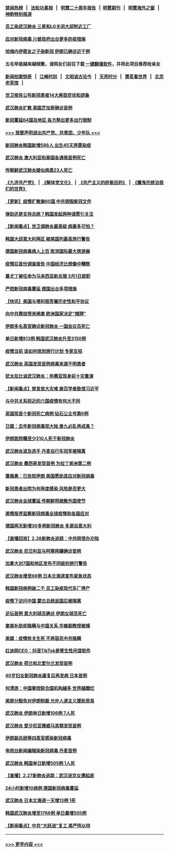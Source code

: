 #### [禁闻热榜](热点新闻.md?=0)  &nbsp;&nbsp;|&nbsp;&nbsp; [法轮功真相](https://github.com/gfw-breaker/truth/blob/master/README.md?=0) &nbsp;&nbsp;|&nbsp;&nbsp; [明慧二十周年报告](https://github.com/gfw-breaker/mh-reports/blob/master/README.md?=0) &nbsp;&nbsp;|&nbsp;&nbsp;[明慧期刊](https://github.com/gfw-breaker/mh-qikan) &nbsp;&nbsp;|&nbsp;&nbsp; [明慧海外之窗](https://github.com/gfw-breaker/mh-news/blob/master/README.md?=0) &nbsp;&nbsp;|&nbsp;&nbsp; [神韵特别报道](https://github.com/gfw-breaker/mh-news/blob/master/shenyun.md?=0)
#### [员工染武汉肺炎 三星和LG关闭大邱附近工厂](../pages/nsc418/n11907471.md?t=03020631) 
#### [应对新冠病毒 川普政府出台更多防疫措施](../pages/nsc418/n11907354.md?t=03020631) 
#### [哈梅内伊密友之子染新冠 伊朗已确诊近千例](../pages/nsc418/n11907301.md?t=03020631) 
#### 五毛举报越来越频繁，请网友们前往下载 [一键翻墙软件](https://github.com/gfw-breaker/ssr-accounts)，并将此项目推荐给亲友
#### [新闻拍案惊奇](https://github.com/gfw-breaker/banned-news/blob/master/pages/link4.md) &nbsp;&nbsp;|&nbsp;&nbsp; [江峰时刻](https://github.com/gfw-breaker/banned-news/blob/master/pages/link4.md) &nbsp;&nbsp;|&nbsp;&nbsp; [文昭谈古论今](https://github.com/gfw-breaker/banned-news/blob/master/pages/link4.md) &nbsp;&nbsp;|&nbsp;&nbsp; [天亮时分](https://github.com/gfw-breaker/banned-news/blob/master/pages/link4.md) &nbsp;&nbsp;|&nbsp;&nbsp; [萧茗看世界](https://github.com/gfw-breaker/banned-news/blob/master/pages/link4.md) &nbsp;&nbsp;|&nbsp;&nbsp; [北京老茶馆](https://github.com/gfw-breaker/banned-news/blob/master/pages/link4.md) &nbsp;&nbsp;|&nbsp;&nbsp; 
#### [世卫报告公布新冠患者14大典型症状和迹象](../pages/nsc418/n11907472.md?t=03020631) 
#### [武汉肺炎扩散 美国芝加哥确诊首例](../pages/nsc418/n11907347.md?t=03020631) 
#### [新冠蔓延64国及地区 各方祭出更多出行限制](../pages/nsc418/n11907227.md?t=03020631) 
#### [>>> 我要声明退出共产党、共青团、少年队 <<<](https://github.com/begood0513/goodnews/blob/master/quit/letter.md) 
#### [新冠肺炎韩国新增586人 出生45天男婴染疫](../pages/nsc418/n11906923.md?t=03020631) 
#### [武汉肺炎 澳大利亚和泰国各通报首例死亡](../pages/nsc418/n11906995.md?t=03020631) 
#### [传朝鲜武汉肺炎疑似病患23人死亡](../pages/nsc418/n11906701.md?t=03020631) 
#### [《九评共产党》](https://github.com/begood0513/9ping.md/blob/master/README.md) &nbsp;|&nbsp; [《解体党文化》](../../../../jtdwh.md/blob/master/README.md)  &nbsp;|&nbsp; [《共产主义的终极目的》](../../../../gczydzjmd.md/blob/master/README.md) &nbsp;|&nbsp; [《魔鬼在统治我们的世界》](../../../../mgztzwmdsj.md/blob/master/README.md) 
#### [【更新】疫情扩散逾60国 中共销毁新冠文件](../pages/nsc418/n11890652.md?t=03020631) 
#### [弹劾还是支持总统？韩国发起两种请愿引关注](../pages/nsc418/n11904567.md?t=03020631) 
#### [【新闻看点】世卫调肺炎最高级 病毒多可怕？](../pages/nsc418/n11905498.md?t=03020631) 
#### [韩国大邱意大利两区 被美国列最高旅行警告](../pages/nsc418/n11905944.md?t=03020631) 
#### [德国新冠病毒病人上百 取消国际最大旅游展](../pages/nsc418/n11905769.md?t=03020631) 
#### [疫情后首份调查报告 中国经济比想像中糟糕](../pages/nsc418/n11905617.md?t=03020631) 
#### [慕尤丁被任命为马来西亚新总理 3月1日就职](../pages/nsc418/n11905327.md?t=03020631) 
#### [严控新冠病毒蔓延 德国出台多项措施](../pages/nsc418/n11905372.md?t=03020631) 
#### [【快讯】美国与塔利班签署历史性和平协议](../pages/nsc418/n11905172.md?t=03020631) 
#### [向中共靠拢带来祸害 欧洲国家决定“摊牌”](../pages/nsc418/n11905143.md?t=03020631) 
#### [伊朗多名高官确诊新冠肺炎 一国会议员死亡](../pages/nsc418/n11905185.md?t=03020631) 
#### [单日新增813例 韩国武汉肺炎升至3150例](../pages/nsc418/n11904722.md?t=03020631) 
#### [疫情当前 该如何规划旅行计划 专家支招](../pages/nsc418/n11903865.md?t=03020631) 
#### [武汉肺炎 英国发现首例病毒来源不明患者](../pages/nsc418/n11903663.md?t=03020631) 
#### [犹太拉比谈武汉肺炎：弥赛亚现身前十灾重演](../pages/nsc418/n11902923.md?t=03020631) 
#### [【新闻看点】禁言放大灾难 逾百学者致信习近平](../pages/nsc418/n11903581.md?t=03020631) 
#### [与中共关系较近的六国疫情有何大不同](../pages/nsc418/n11903440.md?t=03020631) 
#### [英国现首个新冠死亡病例 钻石公主号第6例](../pages/nsc418/n11903479.md?t=03020631) 
#### [日媒：去年新冠病毒现大陆 逢九必乱再成真？](../pages/nsc418/n11903445.md?t=03020631) 
#### [伊朗医院曝至少210人死于新冠肺炎](../pages/nsc418/n11903491.md?t=03020631) 
#### [武汉肺炎波及选手 丹麦自行车冠军被隔离](../pages/nsc418/n11903321.md?t=03020631) 
#### [武汉肺炎 墨西哥发现首例 为拉丁美洲第二例](../pages/nsc418/n11903232.md?t=03020631) 
#### [蓬佩奥：已告知伊朗 美国愿助其应对新冠病毒](../pages/nsc418/n11903212.md?t=03020631) 
#### [新冠患者出院为何再度感染 风险是否更大](../pages/nsc418/n11903262.md?t=03020631) 
#### [武汉肺炎全球蔓延 传朝鲜将疏散外国使节](../pages/nsc418/n11903092.md?t=03020631) 
#### [美情报界监察新冠病毒全球疫情和各国应对](../pages/nsc418/n11903098.md?t=03020631) 
#### [德国两天新增30多例新冠肺炎 多源自意大利](../pages/nsc418/n11903111.md?t=03020631) 
#### [【直播回放】2.28新肺炎追踪：中共网信办沦陷](../pages/nsc418/n11902975.md?t=03020631) 
#### [武汉肺炎 尼日利亚与阿塞拜疆确诊首例](../pages/nsc418/n11902948.md?t=03020631) 
#### [加拿大对7国和地区发布不同级别旅行警告](../pages/nsc418/n11902930.md?t=03020631) 
#### [武汉肺炎增至66例 日本北海道宣布紧急状态](../pages/nsc418/n11902838.md?t=03020631) 
#### [韩国新冠病例破二千 员工染疫现代车厂停产](../pages/nsc418/n11902630.md?t=03020631) 
#### [疫情下访问中国 蒙古总统返国后被隔离](../pages/nsc418/n11902769.md?t=03020631) 
#### [足坛首例 意大利球员确诊 伊朗女球员死亡](../pages/nsc418/n11902639.md?t=03020631) 
#### [拿美补助却隐瞒与中国关系 华裔副教授被捕](../pages/nsc418/n11901687.md?t=03020631) 
#### [美媒：疫情攸关生死 不再容忍中共隐瞒](../pages/nsc418/n11901694.md?t=03020631) 
#### [红迪网CEO：抖音TikTok是寄生性间谍软件](../pages/nsc418/n11901675.md?t=03020631) 
#### [武汉肺炎 荷兰和北爱尔兰发现首例](../pages/nsc418/n11901256.md?t=03020631) 
#### [40岁妇女新冠肺炎康复后再发病 日本首例](../pages/nsc418/n11901341.md?t=03020631) 
#### [何清涟：中国掌控联合国机构越多 世界越糜烂](../pages/nsc418/n11901020.md?t=03020631) 
#### [美部分豁免对伊朗制裁 允许人道主义援助贸易](../pages/nsc418/n11900859.md?t=03020631) 
#### [武汉肺炎 伊朗单日新增106例 7人死](../pages/nsc418/n11900839.md?t=03020631) 
#### [武汉肺炎 爱沙尼亚挪威马其顿发现首例](../pages/nsc418/n11900878.md?t=03020631) 
#### [伊朗副总统等四高官感染新冠病毒](../pages/nsc418/n11900818.md?t=03020631) 
#### [电视台新闻编辑染新冠病毒 丹麦首例](../pages/nsc418/n11900794.md?t=03020631) 
#### [武汉肺炎 韩国单日新增505例 1人死](../pages/nsc418/n11900450.md?t=03020631) 
#### [【直播】2.27新肺炎追踪：武汉进京女遭起底](../pages/nsc418/n11900415.md?t=03020631) 
#### [24小时新增10病例 德国新冠病毒蔓延](../pages/nsc418/n11900522.md?t=03020631) 
#### [武汉肺炎 日本北海道一天增13例 1死](../pages/nsc418/n11900329.md?t=03020631) 
#### [韩国武汉肺炎增至1766例 单日暴增505例](../pages/nsc418/n11899748.md?t=03020631) 
#### [【新闻看点】中共“大跃进”复工 美严阵以待](../pages/nsc418/n11898221.md?t=03020631) 

----
#### [ >>> 更早内容 <<< ](../indexes/nsc418-earlier.md)
